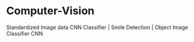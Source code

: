# Computer-Vision
Standardized Image data CNN Classifier | Smile Detection | Object Image Classifier CNN
